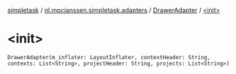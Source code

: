 [simpletask](../../index.md) / [nl.mpcjanssen.simpletask.adapters](../index.md) / [DrawerAdapter](index.md) / [&lt;init&gt;](.)

# &lt;init&gt;

`DrawerAdapter(m_inflater: LayoutInflater, contextHeader: String, contexts: List<String>, projectHeader: String, projects: List<String>)`